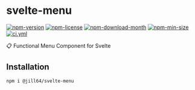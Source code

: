 <!----- BEGIN GHOST DOCS HEADER ----->

# svelte-menu

[![npm-version](https://img.shields.io/npm/v/@jill64/svelte-menu)](https://npmjs.com/package/@jill64/svelte-menu) [![npm-license](https://img.shields.io/npm/l/@jill64/svelte-menu)](https://npmjs.com/package/@jill64/svelte-menu) [![npm-download-month](https://img.shields.io/npm/dm/@jill64/svelte-menu)](https://npmjs.com/package/@jill64/svelte-menu) [![npm-min-size](https://img.shields.io/bundlephobia/min/@jill64/svelte-menu)](https://npmjs.com/package/@jill64/svelte-menu) [![ci.yml](https://github.com/jill64/svelte-menu/actions/workflows/ci.yml/badge.svg)](https://github.com/jill64/svelte-menu/actions/workflows/ci.yml)

📋 Functional Menu Component for Svelte

## Installation

```sh
npm i @jill64/svelte-menu
```

<!----- END GHOST DOCS HEADER ----->
